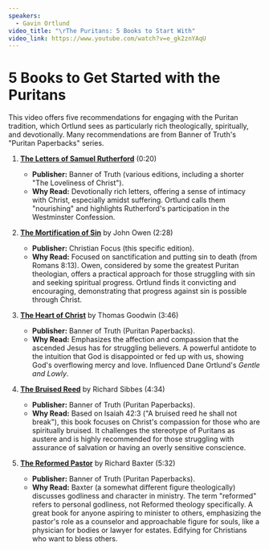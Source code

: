 ```yaml
---
speakers:
  - Gavin Ortlund
video_title: "\rThe Puritans: 5 Books to Start With"
video_link: https://www.youtube.com/watch?v=e_gk2znYAqU
---
```


# 5 Books to Get Started with the Puritans

This video offers five recommendations for engaging with the Puritan tradition, which Ortlund sees as particularly rich theologically, spiritually, and devotionally. Many recommendations are from Banner of Truth's "Puritan Paperbacks" series.

1.  [**The Letters of Samuel Rutherford**](https://www.amazon.com/Loveliness-Christ-Samuel-Rutherford/dp/0851519563/truthunites-20) (0:20)
    *   **Publisher:** Banner of Truth (various editions, including a shorter "The Loveliness of Christ").
    *   **Why Read:** Devotionally rich letters, offering a sense of intimacy with Christ, especially amidst suffering. Ortlund calls them "nourishing" and highlights Rutherford's participation in the Westminster Confession.

2.  [**The Mortification of Sin**](https://www.amazon.com/Mortification-Sin-Puritan-Paperbacks/dp/0851518672/truthunites-20) by John Owen (2:28)
    *   **Publisher:** Christian Focus (this specific edition).
    *   **Why Read:** Focused on sanctification and putting sin to death (from Romans 8:13). Owen, considered by some the greatest Puritan theologian, offers a practical approach for those struggling with sin and seeking spiritual progress. Ortlund finds it convicting and encouraging, demonstrating that progress against sin is possible through Christ.

3.  [**The Heart of Christ**](https://www.amazon.com/Heart-Christ-Vintage-Puritan/dp/1941129218/truthunites-20) by Thomas Goodwin (3:46)
    *   **Publisher:** Banner of Truth (Puritan Paperbacks).
    *   **Why Read:** Emphasizes the affection and compassion that the ascended Jesus has for struggling believers. A powerful antidote to the intuition that God is disappointed or fed up with us, showing God's overflowing mercy and love. Influenced Dane Ortlund's *Gentle and Lowly*.

4.  [**The Bruised Reed**](https://www.amazon.com/Bruised-Reed-Puritan-Paperbacks/dp/1848718039/truthunites-20) by Richard Sibbes (4:34)
    *   **Publisher:** Banner of Truth (Puritan Paperbacks).
    *   **Why Read:** Based on Isaiah 42:3 ("A bruised reed he shall not break"), this book focuses on Christ's compassion for those who are spiritually bruised. It challenges the stereotype of Puritans as austere and is highly recommended for those struggling with assurance of salvation or having an overly sensitive conscience.

5.  [**The Reformed Pastor**](https://www.amazon.com/Reformed-Pastor-Puritan-Paperbacks/dp/1848712111/truthunites-20) by Richard Baxter (5:32)
    *   **Publisher:** Banner of Truth (Puritan Paperbacks).
    *   **Why Read:** Baxter (a somewhat different figure theologically) discusses godliness and character in ministry. The term "reformed" refers to personal godliness, not Reformed theology specifically. A great book for anyone aspiring to minister to others, emphasizing the pastor's role as a counselor and approachable figure for souls, like a physician for bodies or lawyer for estates. Edifying for Christians who want to bless others.
